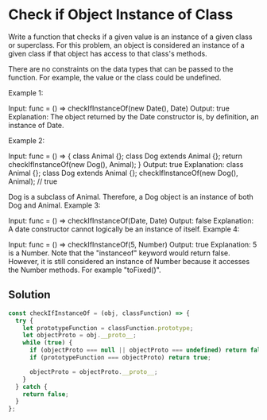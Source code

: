 # Check if Object Instance of Class

Write a function that checks if a given value is an instance of a given class or superclass. For this problem, an object is considered an instance of a given class if that object has access to that class's methods.

There are no constraints on the data types that can be passed to the function. For example, the value or the class could be undefined.

Example 1:

Input: func = () => checkIfInstanceOf(new Date(), Date)
Output: true
Explanation: The object returned by the Date constructor is, by definition, an instance of Date.

Example 2:

Input: func = () => { class Animal {}; class Dog extends Animal {}; return checkIfInstanceOf(new Dog(), Animal); }
Output: true
Explanation:
class Animal {};
class Dog extends Animal {};
checkIfInstanceOf(new Dog(), Animal); // true

Dog is a subclass of Animal. Therefore, a Dog object is an instance of both Dog and Animal.
Example 3:

Input: func = () => checkIfInstanceOf(Date, Date)
Output: false
Explanation: A date constructor cannot logically be an instance of itself.
Example 4:

Input: func = () => checkIfInstanceOf(5, Number)
Output: true
Explanation: 5 is a Number. Note that the "instanceof" keyword would return false. However, it is still considered an instance of Number because it accesses the Number methods. For example "toFixed()".


## Solution
```javascript
const checkIfInstanceOf = (obj, classFunction) => {
  try {
    let prototypeFunction = classFunction.prototype;
    let objectProto = obj.__proto__;
    while (true) {
      if (objectProto === null || objectProto === undefined) return false;
      if (prototypeFunction === objectProto) return true;

      objectProto = objectProto.__proto__;
    }
  } catch {
    return false;
  }
};
```
